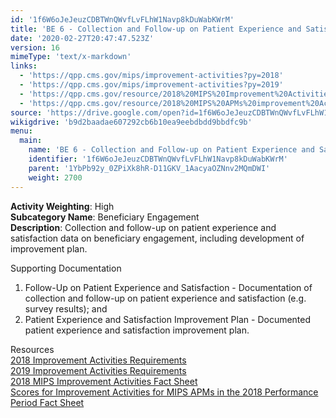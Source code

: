 ```yaml
---
id: '1f6W6oJeJeuzCDBTWnQWvfLvFLhW1Navp8kDuWabKWrM'
title: 'BE 6 - Collection and Follow-up on Patient Experience and Satisfaction Data on Beneficiary Engagement'
date: '2020-02-27T20:47:47.523Z'
version: 16
mimeType: 'text/x-markdown'
links:
  - 'https://qpp.cms.gov/mips/improvement-activities?py=2018'
  - 'https://qpp.cms.gov/mips/improvement-activities?py=2019'
  - 'https://qpp.cms.gov/resource/2018%20MIPS%20Improvement%20Activities%20Fact%20Sheet'
  - 'https://qpp.cms.gov/resource/2018%20MIPS%20APMs%20improvement%20Activities%20scores%20fact%20sheet'
source: 'https://drive.google.com/open?id=1f6W6oJeJeuzCDBTWnQWvfLvFLhW1Navp8kDuWabKWrM'
wikigdrive: 'b9d2baadae607292cb6b10ea9eebdbdd9bbdfc9b'
menu:
  main:
    name: 'BE 6 - Collection and Follow-up on Patient Experience and Satisfaction Data on Beneficiary Engagement'
    identifier: '1f6W6oJeJeuzCDBTWnQWvfLvFLhW1Navp8kDuWabKWrM'
    parent: '1YbPb92y_0ZPiXk8hR-D11GKV_1AacyaOZNnv2MQmDWI'
    weight: 2700
---
```





**Activity Weighting**: High  
**Subcategory Name**: Beneficiary Engagement  
**Description**: Collection and follow-up on patient experience and satisfaction data on beneficiary engagement, including development of improvement plan.




Supporting Documentation
1. Follow-Up on Patient Experience and Satisfaction - Documentation of collection and follow-up on patient experience and satisfaction (e.g. survey results); and 
2. Patient Experience and Satisfaction Improvement Plan - Documented patient experience and satisfaction improvement plan.




Resources  
[2018 Improvement Activities Requirements](https://qpp.cms.gov/mips/improvement-activities?py=2018)  
[2019 Improvement Activities Requirements](https://qpp.cms.gov/mips/improvement-activities?py=2019)  
[2018 MIPS Improvement Activities Fact Sheet](https://qpp.cms.gov/resource/2018%20MIPS%20Improvement%20Activities%20Fact%20Sheet)  
[Scores for Improvement Activities for MIPS APMs in the 2018 Performance Period Fact Sheet](https://qpp.cms.gov/resource/2018%20MIPS%20APMs%20improvement%20Activities%20scores%20fact%20sheet)
